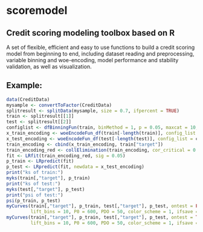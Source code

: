 # scoremodel
## Credit scoring modeling toolbox based on R

A set of flexible, efficient and easy to use functions to build a credit scoring model from beginning to end, including dataset reading and preprocessing, variable binning and woe-encoding, model performance and stability validation, as well as visualization.

## Example:
```R
data(CreditData)
mysample <- convertToFactor(CreditData)
splitresult <- splitData(mysample, size = 0.7, ifpercent = TRUE)
train <- splitresult[[1]]
test <- splitresult[[2]]
configlist <- dfBinningFun(train, binMethod = 1, p = 0.05, maxcat = 10, aliquots = 5)
x_train_encoding <- woeEncodeFun_df(train[-length(train)], config_list = configlist)
x_test_encoding <- woeEncodeFun_df(test[-length(test)], config_list = configlist)
train_encoding <- cbind(x_train_encoding, train["target"])
train_encoding_red <- collElimination(train_encoding, cor_critical = 0.8)
fit <- LRfit(train_encoding_red, sig = 0.05)
p_train <- LRpredict(fit)
p_test <- LRpredict(fit, newdata = x_test_encoding)
print("ks of train:")
myks(train[,"target"], p_train)
print("ks of test:")
myks(test[,"target"], p_test)
print("psi of test:")
psi(p_train, p_test)
myCurves(train[,"target"], p_train, test[,"target"], p_test, ontest = FALSE,
         lift_bins = 10, P0 = 600, PDO = 50, color_scheme = 1, ifsave = FALSE)
myCurves(train[,"target"], p_train, test[,"target"], p_test, ontest = TRUE,
         lift_bins = 10, P0 = 600, PDO = 50, color_scheme = 1, ifsave = FALSE)
```
